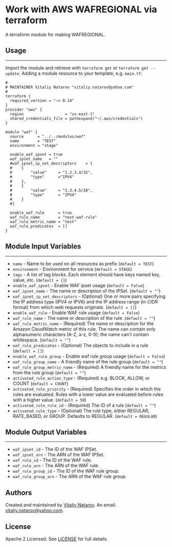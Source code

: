 # Work with AWS WAFREGIONAL via terraform

A terraform module for making WAFREGIONAL.


## Usage
----------------------
Import the module and retrieve with ```terraform get``` or ```terraform get --update```. Adding a module resource to your template, e.g. `main.tf`:

```
#
# MAINTAINER Vitaliy Natarov "vitaliy.natarov@yahoo.com"
#
terraform {
  required_version = "~> 0.14"
}
provider "aws" {
  region                  = "us-east-1"
  shared_credentials_file = pathexpand("~/.aws/credentials")
}

module "waf" {
  source      = "../../modules/waf"
  name        = "TEST"
  environment = "stage"

  enable_waf_ipset = true
  waf_ipset_name   = ""
  #waf_ipset_ip_set_descriptors    = [
  #    {
  #        "value"     = "1.2.3.4/32",
  #        "type"      ="IPV4"
  #    },
  #    {
  #        "value"     = "2.3.4.5/28",
  #        "type"      = "IPV4"
  #    }
  #]

  enable_waf_rule      = true
  waf_rule_name        = "test-waf-rule"
  waf_rule_metric_name = "test"
  waf_rule_predicates  = []
}
```

## Module Input Variables
----------------------
- `name` - Name to be used on all resources as prefix (`default = TEST`)
- `environment` - Environment for service (`default = STAGE`)
- `tags` - A list of tag blocks. Each element should have keys named key, value, etc. (`default = {}`)
- `enable_waf_ipset` - Enable WAF ipset usage (`default = False`)
- `waf_ipset_name` - The name or description of the IPSet. (`default = ""`)
- `waf_ipset_ip_set_descriptors` - (Optional) One or more pairs specifying the IP address type (IPV4 or IPV6) and the IP address range (in CIDR format) from which web requests originate. (`default = []`)
- `enable_waf_rule` - Enable WAF rule usage (`default = False`)
- `waf_rule_name` - The name or description of the rule. (`default = ""`)
- `waf_rule_metric_name` - (Required) The name or description for the Amazon CloudWatch metric of this rule. The name can contain only alphanumeric characters (A-Z, a-z, 0-9); the name can't contain whitespace. (`default = ""`)
- `waf_rule_predicates` - (Optional) The objects to include in a rule (`default = []`)
- `enable_waf_rule_group` - Enable waf rule group usage (`default = False`)
- `waf_rule_group_name` - A friendly name of the rule group (`default = ""`)
- `waf_rule_group_metric_name` - (Required) A friendly name for the metrics from the rule group (`default = ""`)
- `activated_rule_action_type` - (Required) e.g. BLOCK, ALLOW, or COUNT (`default = COUNT`)
- `activated_rule_priority` - (Required) Specifies the order in which the rules are evaluated. Rules with a lower value are evaluated before rules with a higher value. (`default = 50`)
- `activated_rule_rule_id` - (Required) The ID of a rule (`default = ""`)
- `activated_rule_type` - (Optional) The rule type, either REGULAR, RATE_BASED, or GROUP. Defaults to REGULAR. (`default = REGULAR`)

## Module Output Variables
----------------------
- `waf_ipset_id` - The ID of the WAF IPSet.
- `waf_ipset_arn` - The ARN of the WAF IPSet.
- `waf_rule_id` - The ID of the WAF rule.
- `waf_rule_arn` - The ARN of the WAF rule.
- `waf_rule_group_id` - The ID of the WAF rule group.
- `waf_rule_group_arn` - The ARN of the WAF rule group.


## Authors

Created and maintained by [Vitaliy Natarov](https://github.com/SebastianUA). An email: [vitaliy.natarov@yahoo.com](vitaliy.natarov@yahoo.com).

## License

Apache 2 Licensed. See [LICENSE](https://github.com/SebastianUA/terraform/blob/master/LICENSE) for full details.
